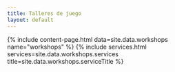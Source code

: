 ```yaml
---
title: Talleres de juego
layout: default
---
```

{% include content-page.html data=site.data.workshops name="workshops" %}
{% include services.html services=site.data.workshops.services title=site.data.workshops.serviceTitle %}